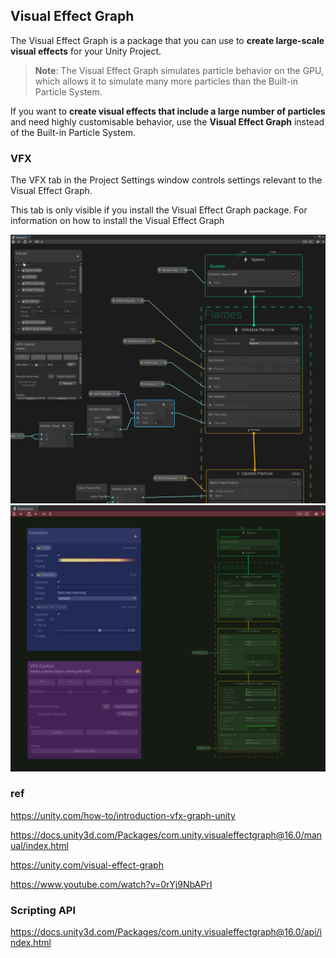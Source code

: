 ## Visual Effect Graph

The Visual Effect Graph is a package that you can use to **create large-scale visual effects** for your Unity Project. 

> **Note**: The Visual Effect Graph simulates particle behavior on the GPU, which allows it to simulate many more particles than the Built-in Particle System.

If you want to **create visual effects that include a large number of particles** and need highly customisable behavior, use the **Visual Effect Graph** instead of the Built-in Particle System.

### VFX
The VFX tab in the Project Settings window controls settings relevant to the Visual Effect Graph.

This tab is only visible if you install the Visual Effect Graph package. For information on how to install the Visual Effect Graph


![](./vfx-graph-window.png)
![](./vfx-graph-window-details.png)


### ref

https://unity.com/how-to/introduction-vfx-graph-unity

https://docs.unity3d.com/Packages/com.unity.visualeffectgraph@16.0/manual/index.html

https://unity.com/visual-effect-graph

https://www.youtube.com/watch?v=0rYj9NbAPrI

### Scripting API
https://docs.unity3d.com/Packages/com.unity.visualeffectgraph@16.0/api/index.html

